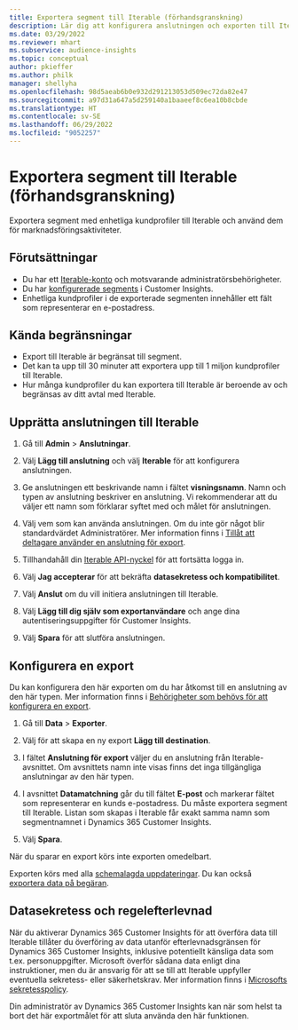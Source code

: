 ```yaml
---
title: Exportera segment till Iterable (förhandsgranskning)
description: Lär dig att konfigurera anslutningen och exporten till Iterable.
ms.date: 03/29/2022
ms.reviewer: mhart
ms.subservice: audience-insights
ms.topic: conceptual
author: pkieffer
ms.author: philk
manager: shellyha
ms.openlocfilehash: 98d5aeab6b0e932d291213053d509ec72da82e47
ms.sourcegitcommit: a97d31a647a5d259140a1baaeef8c6ea10b8cbde
ms.translationtype: HT
ms.contentlocale: sv-SE
ms.lasthandoff: 06/29/2022
ms.locfileid: "9052257"
---
```

# <a name="export-segments-to-iterable-preview"></a>Exportera segment till Iterable (förhandsgranskning)

Exportera segment med enhetliga kundprofiler till Iterable och använd dem för marknadsföringsaktiviteter.

## <a name="prerequisites"></a>Förutsättningar

-   Du har ett [Iterable-konto](https://iterable.com/) och motsvarande administratörsbehörigheter.
-   Du har [konfigurerade segments](segments.md) i Customer Insights.
-   Enhetliga kundprofiler i de exporterade segmenten innehåller ett fält som representerar en e-postadress.

## <a name="known-limitations"></a>Kända begränsningar

- Export till Iterable är begränsat till segment.
- Det kan ta upp till 30 minuter att exportera upp till 1 miljon kundprofiler till Iterable. 
- Hur många kundprofiler du kan exportera till Iterable är beroende av och begränsas av ditt avtal med Iterable.

## <a name="set-up-connection-to-iterable"></a>Upprätta anslutningen till Iterable

1. Gå till **Admin** > **Anslutningar**.

1. Välj **Lägg till anslutning** och välj **Iterable** för att konfigurera anslutningen.

1. Ge anslutningen ett beskrivande namn i fältet **visningsnamn**. Namn och typen av anslutning beskriver en anslutning. Vi rekommenderar att du väljer ett namn som förklarar syftet med och målet för anslutningen.

1. Välj vem som kan använda anslutningen. Om du inte gör något blir standardvärdet Administratörer. Mer information finns i [Tillåt att deltagare använder en anslutning för export](connections.md#allow-contributors-to-use-a-connection-for-exports).

1. Tillhandahåll din [Iterable API-nyckel](https://support.iterable.com/hc/en-us/articles/360043464871) för att fortsätta logga in. 

1. Välj **Jag accepterar** för att bekräfta **datasekretess och kompatibilitet**.

1. Välj **Anslut** om du vill initiera anslutningen till Iterable.

1. Välj **Lägg till dig själv som exportanvändare** och ange dina autentiseringsuppgifter för Customer Insights.

1. Välj **Spara** för att slutföra anslutningen.

## <a name="configure-an-export"></a>Konfigurera en export

Du kan konfigurera den här exporten om du har åtkomst till en anslutning av den här typen. Mer information finns i [Behörigheter som behövs för att konfigurera en export](export-destinations.md#set-up-a-new-export).

1. Gå till **Data** > **Exporter**.

1. Välj för att skapa en ny export **Lägg till destination**.

1. I fältet **Anslutning för export** väljer du en anslutning från Iterable-avsnittet. Om avsnittets namn inte visas finns det inga tillgängliga anslutningar av den här typen.

3. I avsnittet **Datamatchning** går du till fältet **E-post** och markerar fältet som representerar en kunds e-postadress. Du måste exportera segment till Iterable. Listan som skapas i Iterable får exakt samma namn som segmentnamnet i Dynamics 365 Customer Insights.

1. Välj **Spara**.

När du sparar en export körs inte exporten omedelbart.

Exporten körs med alla [schemalagda uppdateringar](system.md#schedule-tab). Du kan också [exportera data på begäran](export-destinations.md#run-exports-on-demand). 


## <a name="data-privacy-and-compliance"></a>Datasekretess och regelefterlevnad

När du aktiverar Dynamics 365 Customer Insights för att överföra data till Iterable tillåter du överföring av data utanför efterlevnadsgränsen för Dynamics 365 Customer Insights, inklusive potentiellt känsliga data som t.ex. personuppgifter. Microsoft överför sådana data enligt dina instruktioner, men du är ansvarig för att se till att Iterable uppfyller eventuella sekretess- eller säkerhetskrav. Mer information finns i [Microsofts sekretesspolicy](https://go.microsoft.com/fwlink/?linkid=396732).

Din administratör av Dynamics 365 Customer Insights kan när som helst ta bort det här exportmålet för att sluta använda den här funktionen.
